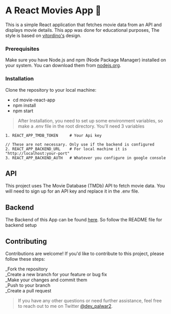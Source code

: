 
# A React Movies App 🍿 

This is a simple React application that fetches movie data from an API and displays movie details.
This app was done for educational purposes, The style is based on [vitordino's](https://movies.vitordino.com) design. 


### Prerequisites

Make sure you have Node.js and npm (Node Package Manager) installed on your system. You can download them from [nodejs.org](https://nodejs.org/).

### Installation

Clone the repository to your local machine:  
- cd movie-react-app  
- npm install  
- npm start
  
> After Installation, you need to set up some environment variables, so make a .env file in the root directory. You'll need 3 variables  
````
1. REACT_APP_TMDB_TOKEN     # Your Api key

// These are not necessary. Only use if the backend is configured
2. REACT_APP_BACKEND_URL    # For local machine it is "http://localhost:your-port"
3. REACT_APP_BACKEND_AUTH   # Whatever you configure in google console
````

## API

This project uses The Movie Database (TMDb) API to fetch movie data. You will need to sign up for an API key and replace it in the .env file.  

## Backend  
The Backend of this App can be found [here](https://github.com/dev-palwar/reelink-backend). So follow the README file for backend setup

## Contributing

Contributions are welcome! If you'd like to contribute to this project, please follow these steps:

_Fork the repository  
_Create a new branch for your feature or bug fix   
_Make your changes and commit them   
_Push to your branch    
_Create a pull request  

> If you have any other questions or need further assistance, feel free to reach out to me on Twitter [@dev_palwar2](https://twitter.com/dev_palwar2).
